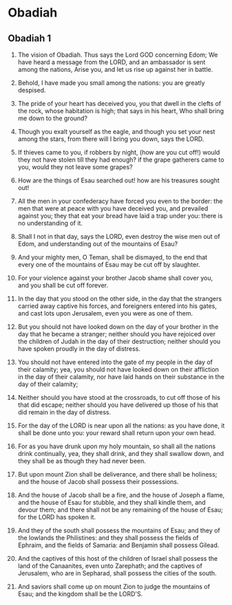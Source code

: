 # Obadiah

## Obadiah 1

1. The vision of Obadiah. Thus says the Lord GOD concerning Edom; We have heard a message from the LORD, and an ambassador is sent among the nations, Arise you, and let us rise up against her in battle.

2. Behold, I have made you small among the nations: you are greatly despised.

3. The pride of your heart has deceived you, you that dwell in the clefts of the rock, whose habitation is high; that says in his heart, Who shall bring me down to the ground?

4. Though you exalt yourself as the eagle, and though you set your nest among the stars, from there will I bring you down, says the LORD.

5. If thieves came to you, if robbers by night, (how are you cut off!) would they not have stolen till they had enough? if the grape gatherers came to you, would they not leave some grapes?

6. How are the things of Esau searched out! how are his treasures sought out!

7. All the men in your confederacy have forced you even to the border: the men that were at peace with you have deceived you, and prevailed against you; they that eat your bread have laid a trap under you: there is no understanding of it.

8. Shall I not in that day, says the LORD, even destroy the wise men out of Edom, and understanding out of the mountains of Esau?

9. And your mighty men, O Teman, shall be dismayed, to the end that every one of the mountains of Esau may be cut off by slaughter.

10. For your violence against your brother Jacob shame shall cover you, and you shall be cut off forever.

11. In the day that you stood on the other side, in the day that the strangers carried away captive his forces, and foreigners entered into his gates, and cast lots upon Jerusalem, even you were as one of them.

12. But you should not have looked down on the day of your brother in the day that he became a stranger; neither should you have rejoiced over the children of Judah in the day of their destruction; neither should you have spoken proudly in the day of distress.

13. You should not have entered into the gate of my people in the day of their calamity; yea, you should not have looked down on their affliction in the day of their calamity, nor have laid hands on their substance in the day of their calamity;

14. Neither should you have stood at the crossroads, to cut off those of his that did escape; neither should you have delivered up those of his that did remain in the day of distress.

15. For the day of the LORD is near upon all the nations: as you have done, it shall be done unto you: your reward shall return upon your own head.

16. For as you have drunk upon my holy mountain, so shall all the nations drink continually, yea, they shall drink, and they shall swallow down, and they shall be as though they had never been.

17. But upon mount Zion shall be deliverance, and there shall be holiness; and the house of Jacob shall possess their possessions.

18. And the house of Jacob shall be a fire, and the house of Joseph a flame, and the house of Esau for stubble, and they shall kindle them, and devour them; and there shall not be any remaining of the house of Esau; for the LORD has spoken it.

19. And they of the south shall possess the mountains of Esau; and they of the lowlands the Philistines: and they shall possess the fields of Ephraim, and the fields of Samaria: and Benjamin shall possess Gilead.

20. And the captives of this host of the children of Israel shall possess the land of the Canaanites, even unto Zarephath; and the captives of Jerusalem, who are in Sepharad, shall possess the cities of the south.

21. And saviors shall come up on mount Zion to judge the mountains of Esau; and the kingdom shall be the LORD'S.

